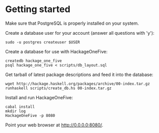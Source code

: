 Getting started
===============

Make sure that PostgreSQL is properly installed on your system.

Create a database user for your account (answer all questions with 'y'):

    sudo -u postgres createuser $USER


Create a database for use with HackageOneFive:

    createdb hackage_one_five
    psql hackage_one_five < scripts/db_layout.sql


Get tarball of latest package descriptions and feed it into the database:

    wget http://hackage.haskell.org/packages/archive/00-index.tar.gz
    runhaskell scripts/create_db.hs 00-index.tar.gz


Install and run HackageOneFive:

    cabal install
    mkdir log
    HackageOneFive -p 8080


Point your web browser at http://0.0.0.0:8080/.
